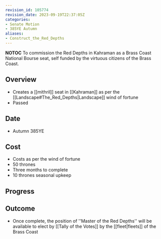 ```yaml
---
revision_id: 105774
revision_date: 2023-09-19T22:37:05Z
categories:
- Senate Motion
- 385YE Autumn
aliases:
- Construct_the_Red_Depths
---
```



__NOTOC__
To commission the Red Depths in Kahraman as a Brass Coast National Bourse seat, self funded by the virtuous citizens of the Brass Coast.
## Overview
* Creates a [[mithril]] seat in [[Kahraman]] as per the [[Landscape#The_Red_Depths|Landscape]] wind of fortune
* Passed
## Date
* Autumn 385YE
## Cost
* Costs as per the wind of fortune
* 50 thrones
* Three months to complete
* 10 thrones seasonal upkeep
## Progress

## Outcome
* Once complete, the position of ''Master of the Red Depths'' will be available to elect by [[Tally of the Votes]] by the [[fleet|fleets]] of the Brass Coast